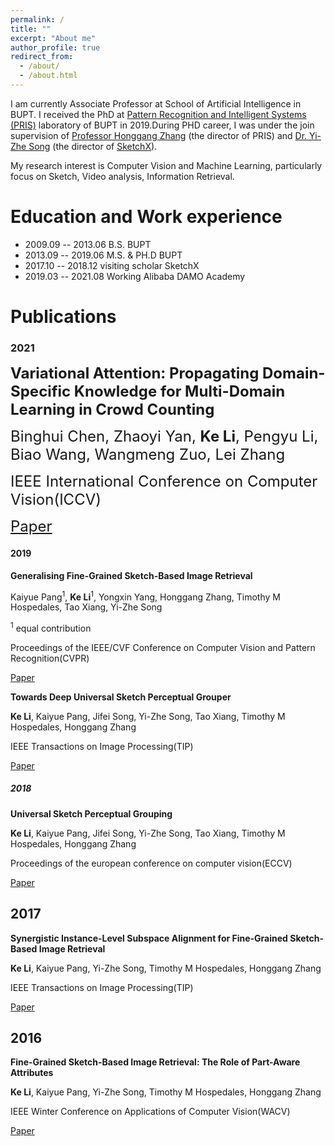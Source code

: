 ```yaml
---
permalink: /
title: ""
excerpt: "About me"
author_profile: true
redirect_from: 
  - /about/
  - /about.html
---
```


I am currently Associate Professor at School of Artificial Intelligence in BUPT. I received the PhD at [Pattern Recognition and Intelligent Systems (PRIS)](http://www.pris.net.cn/) laboratory of BUPT in 2019.During PHD career, I was under the join supervision of [Professor Honggang Zhang](https://teacher.bupt.edu.cn/zhanghonggang/zh_CN/index.htm) (the director of PRIS) and [Dr. Yi-Zhe Song](https://scholar.google.co.uk/citations?user=irZFP_AAAAAJ&hl=en) (the director of [SketchX](http://sketchx.eecs.qmul.ac.uk/)).

My research interest is Computer Vision and Machine Learning, particularly focus on Sketch, Video analysis, Information Retrieval.

# Education and Work experience

* 2009.09 -- 2013.06   B.S.              BUPT
* 2013.09 -- 2019.06   M.S. & PH.D       BUPT
* 2017.10 -- 2018.12   visiting scholar  SketchX
* 2019.03 -- 2021.08   Working           Alibaba DAMO Academy

# Publications

### 2021
<font size=5>**Variational Attention: Propagating Domain-Specific Knowledge for Multi-Domain Learning in Crowd Counting**</font>

<font size=5>Binghui Chen, Zhaoyi Yan, **Ke Li**, Pengyu Li, Biao Wang, Wangmeng Zuo, Lei Zhang</font>

<font size=5>IEEE International Conference on Computer Vision(ICCV)</font>

<font size=5>[Paper](https://arxiv.org/abs/2108.08023)</font>

#### 2019

**Generalising Fine-Grained Sketch-Based Image Retrieval**

Kaiyue Pang<sup>1</sup>, **Ke Li**<sup>1</sup>, Yongxin Yang, Honggang Zhang, Timothy M Hospedales, Tao Xiang, Yi-Zhe Song

<sup>1</sup> equal contribution

Proceedings of the IEEE/CVF Conference on Computer Vision and Pattern Recognition(CVPR)

[Paper](http://keli-sketchx.github.io/files/CVPR2019.pdf)


**Towards Deep Universal Sketch Perceptual Grouper**

**Ke Li**, Kaiyue Pang, Jifei Song, Yi-Zhe Song, Tao Xiang, Timothy M Hospedales, Honggang Zhang

IEEE Transactions on Image Processing(TIP)

[Paper](http://keli-sketchx.github.io/files/TIP2019.pdf)

##### 2018


**Universal Sketch Perceptual Grouping**

**Ke Li**, Kaiyue Pang, Jifei Song, Yi-Zhe Song, Tao Xiang, Timothy M Hospedales, Honggang Zhang

Proceedings of the european conference on computer vision(ECCV)

[Paper](http://keli-sketchx.github.io/files/ECCV2018.pdf)

## 2017


**Synergistic Instance-Level Subspace Alignment for Fine-Grained Sketch-Based Image Retrieval**

**Ke Li**, Kaiyue Pang, Yi-Zhe Song, Timothy M Hospedales, Honggang Zhang

IEEE Transactions on Image Processing(TIP)

[Paper](http://keli-sketchx.github.io/files/TIP2017.pdf)


## 2016


**Fine-Grained Sketch-Based Image Retrieval: The Role of Part-Aware Attributes**

**Ke Li**, Kaiyue Pang, Yi-Zhe Song, Timothy M Hospedales, Honggang Zhang

IEEE Winter Conference on Applications of Computer Vision(WACV)

[Paper](http://keli-sketchx.github.io/files/WACV2016.pdf)





